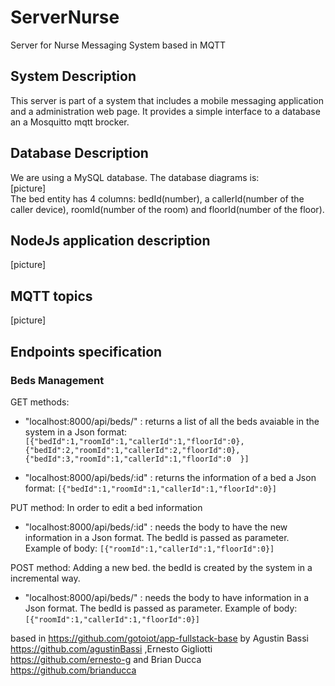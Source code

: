 # ServerNurse
Server for Nurse Messaging System based in MQTT
## System Description
This server is part of a system that includes a mobile messaging application and a administration web page. It provides a simple interface to a database an a Mosquitto mqtt brocker.
## Database Description
We are using a MySQL database. The database diagrams is:\
[picture]  
The bed entity has 4 columns: bedId(number), a callerId(number of the caller device), roomId(number of the room) and floorId(number of the floor).
## NodeJs application description
[picture]

## MQTT topics
[picture]

## Endpoints specification
### Beds Management

GET methods:
* "localhost:8000/api/beds/" : returns a list of all the beds avaiable in the system in a Json format:
`
[{"bedId":1,"roomId":1,"callerId":1,"floorId":0},{"bedId":2,"roomId":1,"callerId":2,"floorId":0},{"bedId":3,"roomId":1,"callerId":1,"floorId":0 
}]`

* "localhost:8000/api/beds/:id" : returns the information of a bed a Json format: 
`[{"bedId":1,"roomId":1,"callerId":1,"floorId":0}]`

PUT method: In order to edit a bed information
* "localhost:8000/api/beds/:id" : needs the body to have the new information in a Json format. The bedId is passed as parameter. Example of body:
`[{"roomId":1,"callerId":1,"floorId":0}]`

POST method: Adding a new bed. the bedId is created by the system in a incremental way.
* "localhost:8000/api/beds/" : needs the body to have information in a Json format. The bedId is passed as parameter. Example of body:
`[{"roomId":1,"callerId":1,"floorId":0}]`


based in https://github.com/gotoiot/app-fullstack-base
by Agustin Bassi https://github.com/agustinBassi ,Ernesto Gigliotti https://github.com/ernesto-g and Brian Ducca https://github.com/brianducca

